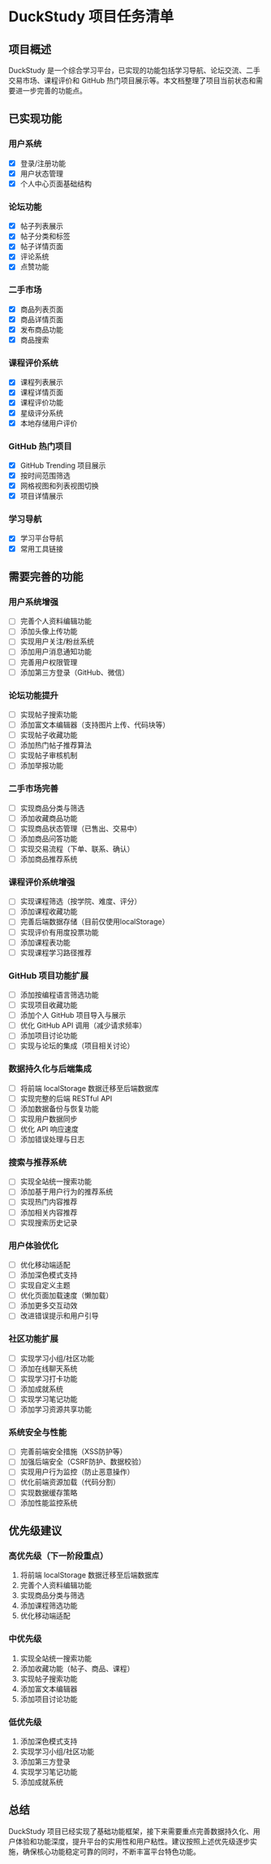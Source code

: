 # DuckStudy 项目任务清单

## 项目概述
DuckStudy 是一个综合学习平台，已实现的功能包括学习导航、论坛交流、二手交易市场、课程评价和 GitHub 热门项目展示等。本文档整理了项目当前状态和需要进一步完善的功能点。

## 已实现功能

### 用户系统
- [x] 登录/注册功能
- [x] 用户状态管理
- [x] 个人中心页面基础结构

### 论坛功能
- [x] 帖子列表展示
- [x] 帖子分类和标签
- [x] 帖子详情页面
- [x] 评论系统
- [x] 点赞功能

### 二手市场
- [x] 商品列表页面
- [x] 商品详情页面
- [x] 发布商品功能
- [x] 商品搜索

### 课程评价系统
- [x] 课程列表展示
- [x] 课程详情页面
- [x] 课程评价功能
- [x] 星级评分系统
- [x] 本地存储用户评价

### GitHub 热门项目
- [x] GitHub Trending 项目展示
- [x] 按时间范围筛选
- [x] 网格视图和列表视图切换
- [x] 项目详情展示

### 学习导航
- [x] 学习平台导航
- [x] 常用工具链接

## 需要完善的功能

### 用户系统增强
- [ ] 完善个人资料编辑功能
- [ ] 添加头像上传功能
- [ ] 实现用户关注/粉丝系统
- [ ] 添加用户消息通知功能
- [ ] 完善用户权限管理
- [ ] 添加第三方登录（GitHub、微信）

### 论坛功能提升
- [ ] 实现帖子搜索功能
- [ ] 添加富文本编辑器（支持图片上传、代码块等）
- [ ] 实现帖子收藏功能
- [ ] 添加热门帖子推荐算法
- [ ] 实现帖子审核机制
- [ ] 添加举报功能

### 二手市场完善
- [ ] 实现商品分类与筛选
- [ ] 添加收藏商品功能
- [ ] 实现商品状态管理（已售出、交易中）
- [ ] 添加商品问答功能
- [ ] 实现交易流程（下单、联系、确认）
- [ ] 添加商品推荐系统

### 课程评价系统增强
- [ ] 实现课程筛选（按学院、难度、评分）
- [ ] 添加课程收藏功能
- [ ] 完善后端数据存储（目前仅使用localStorage）
- [ ] 实现评价有用度投票功能
- [ ] 添加课程表功能
- [ ] 实现课程学习路径推荐

### GitHub 项目功能扩展
- [ ] 添加按编程语言筛选功能
- [ ] 实现项目收藏功能
- [ ] 添加个人 GitHub 项目导入与展示
- [ ] 优化 GitHub API 调用（减少请求频率）
- [ ] 添加项目讨论功能
- [ ] 实现与论坛的集成（项目相关讨论）

### 数据持久化与后端集成
- [ ] 将前端 localStorage 数据迁移至后端数据库
- [ ] 实现完整的后端 RESTful API
- [ ] 添加数据备份与恢复功能
- [ ] 实现用户数据同步
- [ ] 优化 API 响应速度
- [ ] 添加错误处理与日志

### 搜索与推荐系统
- [ ] 实现全站统一搜索功能
- [ ] 添加基于用户行为的推荐系统
- [ ] 实现热门内容推荐
- [ ] 添加相关内容推荐
- [ ] 实现搜索历史记录

### 用户体验优化
- [ ] 优化移动端适配
- [ ] 添加深色模式支持
- [ ] 实现自定义主题
- [ ] 优化页面加载速度（懒加载）
- [ ] 添加更多交互动效
- [ ] 改进错误提示和用户引导

### 社区功能扩展
- [ ] 实现学习小组/社区功能
- [ ] 添加在线聊天系统
- [ ] 实现学习打卡功能
- [ ] 添加成就系统
- [ ] 实现学习笔记功能
- [ ] 添加学习资源共享功能

### 系统安全与性能
- [ ] 完善前端安全措施（XSS防护等）
- [ ] 加强后端安全（CSRF防护、数据校验）
- [ ] 实现用户行为监控（防止恶意操作）
- [ ] 优化前端资源加载（代码分割）
- [ ] 实现数据缓存策略
- [ ] 添加性能监控系统

## 优先级建议

### 高优先级（下一阶段重点）
1. 将前端 localStorage 数据迁移至后端数据库
2. 完善个人资料编辑功能
3. 实现商品分类与筛选
4. 添加课程筛选功能
5. 优化移动端适配

### 中优先级
1. 实现全站统一搜索功能
2. 添加收藏功能（帖子、商品、课程）
3. 实现帖子搜索功能
4. 添加富文本编辑器
5. 添加项目讨论功能

### 低优先级
1. 添加深色模式支持
2. 实现学习小组/社区功能
3. 添加第三方登录
4. 实现学习笔记功能
5. 添加成就系统

## 总结
DuckStudy 项目已经实现了基础功能框架，接下来需要重点完善数据持久化、用户体验和功能深度，提升平台的实用性和用户粘性。建议按照上述优先级逐步实施，确保核心功能稳定可靠的同时，不断丰富平台特色功能。 